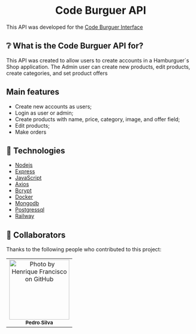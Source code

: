 <h1 align="center"> Code Burguer API </h1>

This API was developed for the <a href='https://code-burguer-interface-henna.vercel.app'>Code Burguer Interface</a>

## ❔ What is the Code Burguer API for?

This API was created to allow users to create accounts in a Hamburguer´s Shop application. The Admin user can create new products, edit products, create categories, and set product offers

## Main features

- Create new accounts as users;
- Login as user or admin;
- Create products with name, price, category, image, and offer field;
- Edit products;
- Make orders

## 🚀 Technologies
- [Nodejs](https://nodejs.org/en/)
- [Express](https://expressjs.com/)
- [JavaScript](https://www.javascript.com/)
- [Axios](https://axios-http.com/)
- [Bcrypt](https://www.npmjs.com/package/bcrypt)
- [Docker](https://www.docker.com/)
- [Mongodb](https://www.mongodb.com/)
- [Postgressql](https://www.postgresql.org/)
- [Railway](https://railway.app/)

## 🤝 Collaborators

Thanks to the following people who contributed to this project:

<table>
  <tr>
    <td align="center">
      <a href="#">
        <img src="https://avatars.githubusercontent.com/u/93978780?v=4" width="160px;" alt="Photo by Henrique Francisco on GitHub"/><br>
        <sub>
          <b>Pedro Silva</b>
        </sub>
      </a>
    </all>
  </tr>
</table>
  
  



